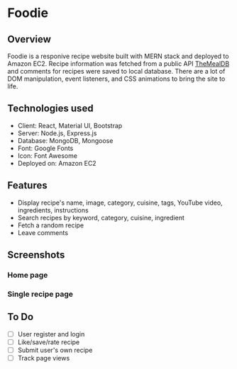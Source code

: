 # Foodie
## Overview
Foodie is a responive recipe website built with MERN stack and deployed to Amazon EC2. Recipe information was fetched from a public API [TheMealDB](https://www.themealdb.com/) and comments for recipes were saved to local database. There are a lot of DOM manipulation, event listeners, and CSS animations to bring the site to life.

## Technologies used
* Client: React, Material UI, Bootstrap
* Server: Node.js, Express.js
* Database: MongoDB, Mongoose
* Font: Google Fonts
* Icon: Font Awesome
* Deployed on: Amazon EC2

## Features
* Display recipe's name, image, category, cuisine, tags, YouTube video, ingredients, instructions
* Search recipes by keyword, category, cuisine, ingredient
* Fetch a random recipe
* Leave comments

## Screenshots
### Home page

### Single recipe page

## To Do
- [ ] User register and login
- [ ] Like/save/rate recipe
- [ ] Submit user's own recipe
- [ ] Track page views

